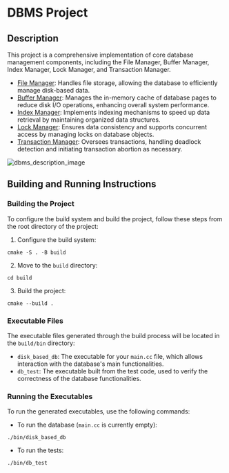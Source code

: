 # DBMS Project

## Description
This project is a comprehensive implementation of core database management components, including the File Manager, Buffer Manager, Index Manager, Lock Manager, and Transaction Manager.

- [File Manager](https://github.com/BonjunK00/dbms/blob/master/docs/FileManager.md): Handles file storage, allowing the database to efficiently manage disk-based data.
- [Buffer Manager](https://github.com/BonjunK00/dbms/blob/master/docs/BufferManager.md): Manages the in-memory cache of database pages to reduce disk I/O operations, enhancing overall system performance.
- [Index Manager](https://github.com/BonjunK00/dbms/blob/master/docs/IndexManager.md): Implements indexing mechanisms to speed up data retrieval by maintaining organized data structures.
- [Lock Manager](https://github.com/BonjunK00/dbms/blob/master/docs/LockManager.md): Ensures data consistency and supports concurrent access by managing locks on database objects.
- [Transaction Manager](https://github.com/BonjunK00/dbms/blob/master/docs/TransactionManager.md): Oversees transactions, handling deadlock detection and initiating transaction abortion as necessary.

![dbms_description_image](https://github.com/BonjunK00/dbms/assets/122672353/a2340848-5419-418f-897b-e17d9ec708c1)

## Building and Running Instructions

### Building the Project
To configure the build system and build the project, follow these steps from the root directory of the project:

1. Configure the build system:
```
cmake -S . -B build
```
2. Move to the `build` directory:
```
cd build
```
3. Build the project:
```
cmake --build .
```


### Executable Files
The executable files generated through the build process will be located in the `build/bin` directory:

- `disk_based_db`: The executable for your `main.cc` file, which allows interaction with the database's main functionalities.
- `db_test`: The executable built from the test code, used to verify the correctness of the database functionalities.

### Running the Executables
To run the generated executables, use the following commands:

- To run the database (`main.cc` is currently empty):
```
./bin/disk_based_db
```
- To run the tests:
```
./bin/db_test
```
